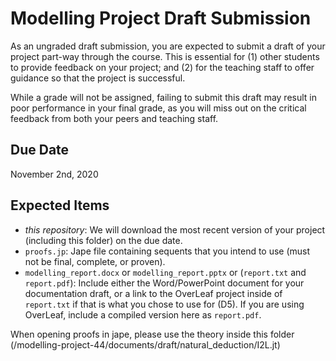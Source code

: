 # Modelling Project Draft Submission

As an ungraded draft submission, you are expected to submit a draft of your project part-way through the course. This is essential for (1) other students to provide feedback on your project; and (2) for the teaching staff to offer guidance so that the project is successful.

While a grade will not be assigned, failing to submit this draft may result in poor performance in your final grade, as you will miss out on the critical feedback from both your peers and teaching staff.

## Due Date

November 2nd, 2020

## Expected Items

* *this repository*: We will download the most recent version of your project (including this folder) on the due date.
* `proofs.jp`: Jape file containing sequents that you intend to use (must not be final, complete, or proven).
* `modelling_report.docx` or `modelling_report.pptx` or (`report.txt` and `report.pdf`): Include either the Word/PowerPoint document for your documentation draft, or a link to the OverLeaf project inside of `report.txt` if that is what you chose to use for (D5). If you are using OverLeaf, include a compiled version here as `report.pdf`.

When opening proofs in jape, please use the theory inside this folder (/modelling-project-44/documents/draft/natural_deduction/I2L.jt)